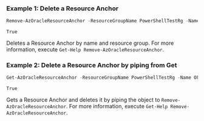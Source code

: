 ### Example 1: Delete a Resource Anchor
```powershell
Remove-AzOracleResourceAnchor -ResourceGroupName PowerShellTestRg -Name OFake_PowerShellTestResourceAnchor -Force -PassThru
```

```output
True
```

Deletes a Resource Anchor by name and resource group. For more information, execute `Get-Help Remove-AzOracleResourceAnchor`.

### Example 2: Delete a Resource Anchor by piping from Get
```powershell
Get-AzOracleResourceAnchor -ResourceGroupName PowerShellTestRg -Name OFake_PowerShellTestResourceAnchor | Remove-AzOracleResourceAnchor -Force -PassThru
```

```output
True
```

Gets a Resource Anchor and deletes it by piping the object to `Remove-AzOracleResourceAnchor`. For more information, execute `Get-Help Remove-AzOracleResourceAnchor`.
